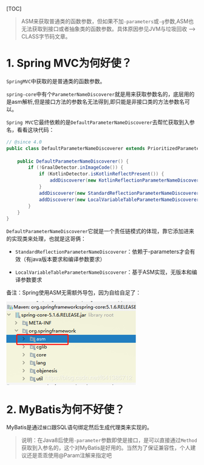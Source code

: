 [TOC]
> ASM来获取普通类的函数参数，但如果不加`-parameters`或`-g`参数,ASM也无法获取到接口或者抽象类的函数参数。具体原因参见JVM与垃圾回收 --> CLASS字节码文章。


# 1. Spring MVC为何好使？
`SpringMVC`中获取的是普通类的函数参数。

`spring-core`中有个`ParameterNameDiscoverer`就是用来获取参数名的，底层用的是asm解析,但是接口方法的参数名无法得到,即只能是非接口类的方法参数名可以。

`Spring MVC`它最终依赖的是`DefaultParameterNameDiscoverer`去帮忙获取到入参名，看看这块代码：
```java
// @since 4.0
public class DefaultParameterNameDiscoverer extends PrioritizedParameterNameDiscoverer {

	public DefaultParameterNameDiscoverer() {
		if (!GraalDetector.inImageCode()) {
			if (KotlinDetector.isKotlinReflectPresent()) {
				addDiscoverer(new KotlinReflectionParameterNameDiscoverer());
			}
			addDiscoverer(new StandardReflectionParameterNameDiscoverer());
			addDiscoverer(new LocalVariableTableParameterNameDiscoverer());
		}
	}
}
```
`DefaultParameterNameDiscoverer`它就是一个责任链模式的体现，靠它添加进来的实现类来处理，也就是这哥俩：

* `StandardReflectionParameterNameDiscoverer`：依赖于-parameters才会有效（有java版本要求和编译参数要求）

* `LocalVariableTableParameterNameDiscoverer`：基于ASM实现，无版本和编译参数要求


备注：Spring使用ASM无需额外导包，因为自给自足了：

![8afa7e7abb14d2654b5333597bb02167](为何SpringMVC可获取到方法参数名，而MyBatis却不行.resources/A13F652E-D015-4535-9CE3-45A144534B62.png)

# 2. MyBatis为何不好使？
MyBatis是通过`接口`跟SQL语句绑定然后生成代理类来实现的。

> 说明：在Java8后使用`-parameter`参数即使是接口，是可以直接通过`Method`获取到入参名的，这个对MyBatis是好用的。当然为了保证兼容性，个人建议还是乖乖使用@Param注解来指定吧